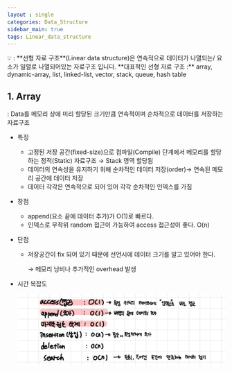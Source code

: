 ```yaml
---
layout : single
categories: Data_Structure
sidebar_main: true
tags: Linear_data_structure
---
```


<aside> 💡 : **선형 자료 구조**(Linear data structure)은 연속적으로 데이터가 나열되는/ 요소가 일렬로 나열되어있는 자료구조 입니다.
**대표적인 선형 자료 구조 :** array, dynamic-array, list, linked-list, vector, stack, queue, hash table
</aside>



## 1. Array

: Data를 메모리 상에 미리 할당된 크기만큼 연속적이며 순차적으로 데이터를 저장하는 자료구조

- 특징

  - 고정된 저장 공간(fixed-size)으로 컴파일(Compile) 단계에서 메모리를 할당하는 정적(Static) 자료구조 → Stack 영역 할당됨
  - 데이터의 연속성을 유지하기 위해 순차적인 데이터 저장(order)→ 연속된 메모리 공간에 데이터 저장
  - 데이터 각각은 연속적으로 되어 있어 각각 순차적인 인덱스를 가짐

- 장점

  - append(요소 끝에 데이터 추가)가 O(1)로 빠르다.
  - 인덱스로 무작위 random 접근이 가능하여 access 접근성이 좋다. O(n)

- 단점

  - 저장공간이 fix 되어 있기 때문에 선언시에 데이터 크기를 알고 있어야 한다.

    → 메모리 낭비나 추가적인 overhead 발생

- 시간 복잡도

  ![image-20231211123709294](../images/Array&Linked_list/image-20231211123709294.png)

  